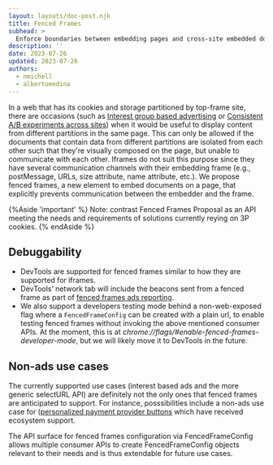 ```yaml
---
layout: layouts/doc-post.njk
title: Fenced Frames
subhead: >
  Enforce boundaries between embedding pages and cross-site embedded documents.
description: ''
date: 2023-07-26
updated: 2023-07-26
authors:
  - nmichell
  - albertomedina
---
```


In a web that has its cookies and storage partitioned by top-frame site, there are occasions (such as [Interest group based advertising](https://github.com/WICG/turtledove) or [Consistent A/B experiments across sites](https://github.com/WICG/shared-storage#simple-example-consistent-ab-experiments-across-sites)) when it would be useful to display content from different partitions in the same page. This can only be allowed if the documents that contain data from different partitions are isolated from each other such that they're visually composed on the page, but unable to communicate with each other. Iframes do not suit this purpose since they have several communication channels with their embedding frame (e.g., postMessage, URLs, size attribute, name attribute, etc.). We propose fenced frames, a new element to embed documents on a page, that explicitly prevents communication between the embedder and the frame.

{%Aside 'important' %}
Note: contrast Fenced Frames Proposal as an API meeting the needs and requirements of solutions currently reying on 3P cookies.
{% endAside %}

## Debuggability

- DevTools are supported for fenced frames similar to how they are supported for iframes.
- DevTools’ network tab will include the beacons sent from a fenced frame as part of [fenced frames ads reporting](https://github.com/WICG/turtledove/blob/main/Fenced_Frames_Ads_Reporting.md).
- We also support a developers testing mode behind a non-web-exposed flag where a `FencedFrameConfig` can be created with a plain url, to enable testing fenced frames without invoking the above mentioned consumer APIs. At the moment, this is at _chrome://flags/#enable-fenced-frames-developer-mode_, but we will likely move it to DevTools in the future.

## Non-ads use cases

The currently supported use cases (interest based ads and the more generic selectURL API) are definitely not the only ones that fenced frames are anticipated to support. For instance, posssibilities include a non-ads use case for ([personalized payment provider buttons](https://github.com/WICG/fenced-frame/issues/15) which have received ecosystem support.

The API surface for fenced frames configuration via FencedFrameConfig allows multiple consumer APIs to create FencedFrameConfig objects relevant to their needs and is thus extendable for future use cases.
